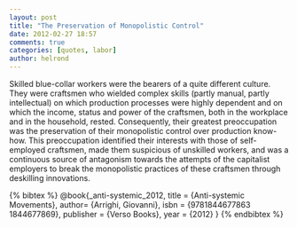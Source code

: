 ```yaml
---
layout: post
title: "The Preservation of Monopolistic Control"
date: 2012-02-27 18:57
comments: true
categories: [quotes, labor]
author: helrond
---
```


Skilled blue-collar workers were the bearers of a quite different culture. They were craftsmen who wielded complex skills (partly manual, partly intellectual) on which production processes were highly dependent and on which the income, status and power of the craftsmen, both in the workplace and in the household, rested. Consequently, their greatest preoccupation was the preservation of their monopolistic control over production know-how. This preoccupation identified their interests with those of self-employed craftsmen, made them suspicious of unskilled workers, and was a continuous source of antagonism towards the attempts of the capitalist employers to break the monopolistic practices of these craftsmen through deskilling innovations.

{% bibtex %}
@book{_anti-systemic_2012,
	title = {Anti-systemic Movements},
	author= {Arrighi, Giovanni},
	isbn = {9781844677863 1844677869},
	publisher = {Verso Books},
	year = {2012}
}
{% endbibtex %}